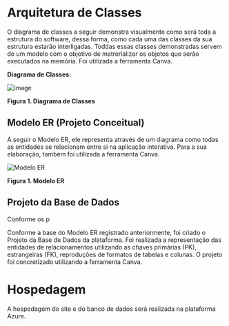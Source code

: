 # Arquitetura de Classes

O diagrama de classes a seguir demonstra visualmente como será toda a estrutura do software, dessa forma, como cada uma das classes da sua estrutura estarão interligadas. 
Toddas essas classes demonstradas servem de um modelo com o objetivo de matrerializar os objetos que serão executados na memória.
Foi utilizada a ferramenta Canva.

**Diagrama de Classes:**


![image](https://github.com/ICEI-PUC-Minas-PMV-ADS/pmv-ads-2023-2-e2-proj-int-t1-time2-futebol/assets/128739177/e32a4a0c-438a-4645-b9fc-b79bfdf608a3)

**Figura 1. Diagrama de Classes**

## Modelo ER (Projeto Conceitual)

A seguir o Modelo ER, ele representa através de um diagrama como todas as entidades se relacionam entre si na aplicação interativa. Para a sua elaboração, também foi utilizada a ferramenta Canva.

![Modelo ER](https://github.com/ICEI-PUC-Minas-PMV-ADS/pmv-ads-2023-2-e2-proj-int-t1-time2-futebol/assets/126628545/e91aeaf8-617f-4020-b161-043ed3663809) 

**Figura 1. Modelo ER**

## Projeto da Base de Dados

Conforme os p

Conforme a base do Modelo ER registrado anteriormente, foi criado o Projeto da Base de Dados da plataforma.
Foi realizada a representação das entidades de relacionamentos utilizando as chaves primárias (PK), estrangeiras (FK), reproduções de formatos de tabelas e colunas.
O projeto foi concretizado utilizando a ferramenta Canva.


# Hospedagem

A hospedagem do site e do banco de dados será realizada na plataforma Azure.


